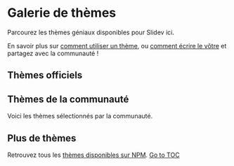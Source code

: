 # Galerie de thèmes

Parcourez les thèmes géniaux disponibles pour Slidev ici.

En savoir plus sur [comment utiliser un thème](themes/use), ou [comment écrire le vôtre](/themes/write-a-theme) et partagez avec la communauté !

## Thèmes officiels

<ClientOnly>
  <ThemeGallery collection="official"/>
</ClientOnly>

## Thèmes de la communauté

Voici les thèmes sélectionnés par la communauté.

<!-- Modifier dans ./docs/.vitepress/themes.ts -->
<ClientOnly>
  <ThemeGallery collection="community"/>
</ClientOnly>

## Plus de thèmes

Retrouvez tous les [thèmes disponibles sur NPM](https://www.npmjs.com/search?q=keywords%3Aslidev-theme).
<span style='float: footnote;'><a href="../index.html#toc">Go to TOC</a></span>
